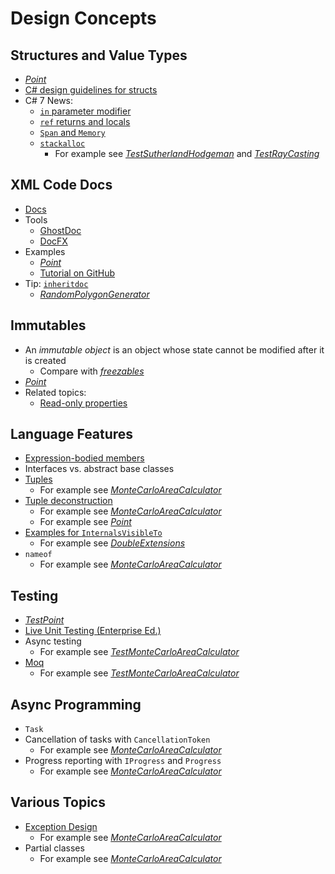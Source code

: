 # Design Concepts

## Structures and Value Types

* [*Point*](Polygon.Core/Point.cs)
* [C# design guidelines for structs](https://docs.microsoft.com/en-us/dotnet/standard/design-guidelines/struct)
* C# 7 News:
  * [`in` parameter modifier](https://docs.microsoft.com/en-us/dotnet/csharp/language-reference/keywords/in-parameter-modifier)
  * [`ref` returns and locals](https://docs.microsoft.com/en-us/dotnet/csharp/programming-guide/classes-and-structs/ref-returns)
  * [`Span` and `Memory`](https://msdn.microsoft.com/en-us/magazine/mt814808.aspx)
  * [`stackalloc`](https://docs.microsoft.com/en-us/dotnet/csharp/language-reference/keywords/stackalloc)
    * For example see [*TestSutherlandHodgeman*](Polygon.Core.Tests/TestSutherlandHodgeman.cs) and [*TestRayCasting*](Polygon.Core.Tests/TestRayCasting.cs)

## XML Code Docs

* [Docs](https://docs.microsoft.com/en-us/dotnet/csharp/programming-guide/xmldoc/xml-documentation-comments)
* Tools
  * [GhostDoc](https://submain.com/products/ghostdoc.aspx)
  * [DocFX](https://dotnet.github.io/docfx/index.html)
* Examples
  * [*Point*](Polygon.Core/Point.cs)
  * [Tutorial on GitHub](https://github.com/rstropek/docfx-intro-demo/tree/master/docs/CalculatorDocumentation/articles)
* Tip: [`inheritdoc`](https://dotnet.github.io/docfx/spec/triple_slash_comments_spec.html?q=inheritdoc#inheritdoc)
  * [*RandomPolygonGenerator*](Polygon.Core/RandomPolygonGenerator.cs)

## Immutables

* An *immutable object* is an object whose state cannot be modified after it is created
  * Compare with [*freezables*](https://docs.microsoft.com/en-us/dotnet/framework/wpf/advanced/freezable-objects-overview)
* [*Point*](Polygon.Core/Point.cs)
* Related topics:
  * [Read-only properties](https://docs.microsoft.com/en-us/dotnet/csharp/programming-guide/classes-and-structs/how-to-declare-and-use-read-write-properties#robust-programming)

## Language Features

* [Expression-bodied members](https://docs.microsoft.com/en-us/dotnet/csharp/programming-guide/statements-expressions-operators/expression-bodied-members)
* Interfaces vs. abstract base classes
* [Tuples](https://docs.microsoft.com/en-us/dotnet/csharp/tuples)
  * For example see [*MonteCarloAreaCalculator*](Polygon.Core/MonteCarloAreaCalculator.cs)
* [Tuple deconstruction](https://docs.microsoft.com/en-us/dotnet/csharp/deconstruct)
  * For example see [*MonteCarloAreaCalculator*](Polygon.Core/MonteCarloAreaCalculator.cs)
  * For example see [*Point*](Polygon.Core/Point.cs)
* [Examples for `InternalsVisibleTo`](Polygon.Core/AssemblyProperties.cs)
  * For example see [*DoubleExtensions*](Polygon.Core/DoubleExtensions.cs)
* `nameof`
  * For example see [*MonteCarloAreaCalculator*](Polygon.Core/MonteCarloAreaCalculator.cs)

## Testing

* [*TestPoint*](Polygon.Core.Tests/TestPoint.cs)
* [Live Unit Testing (Enterprise Ed.)](https://docs.microsoft.com/en-us/visualstudio/test/live-unit-testing?view=vs-2017)
* Async testing
  * For example see [*TestMonteCarloAreaCalculator*](Polygon.Core.Tests/TestMonteCarloAreaCalculator.cs)
* [Moq](https://github.com/moq/moq4)
  * For example see [*TestMonteCarloAreaCalculator*](Polygon.Core.Tests/TestMonteCarloAreaCalculator.cs)

## Async Programming

* `Task`
* Cancellation of tasks with `CancellationToken`
  * For example see [*MonteCarloAreaCalculator*](Polygon.Core/MonteCarloAreaCalculator.cs)
* Progress reporting with `IProgress` and `Progress`
  * For example see [*MonteCarloAreaCalculator*](Polygon.Core/MonteCarloAreaCalculator.cs)

## Various Topics

* [Exception Design](https://docs.microsoft.com/en-us/dotnet/standard/exceptions/best-practices-for-exceptions)
  * For example see [*MonteCarloAreaCalculator*](Polygon.Core/MonteCarloAreaCalculator.cs)
* Partial classes
  * For example see [*MonteCarloAreaCalculator*](Polygon.Core/CalculationController.cs)

